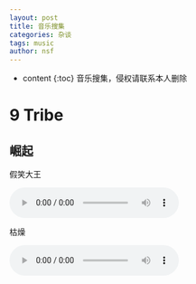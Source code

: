 ```yaml
---
layout: post
title: 音乐搜集
categories: 杂谈
tags: music
author: nsf
---
```


* content
{:toc}
音乐搜集，侵权请联系本人删除





# 9 Tribe

## 崛起

假笑大王

<audio src="https://cdn.jsdelivr.net/gh/nsf-github/tdxlj.github.io@master/_posts/sound/假笑大王.mp3" controls="controls">
Your browser does not support the audio element.
</audio>

枯燥

<audio src="https://cdn.jsdelivr.net/gh/nsf-github/tdxlj.github.io@master/_posts/sound/枯燥.mp3" controls="controls">
Your browser does not support the audio element.
</audio>